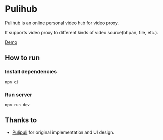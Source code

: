 # Pulihub

Pulihub is an online personal video hub for video proxy.

It supports video proxy to different kinds of video source(bhpan, file, etc.).

[Demo](https://akamya.moe/pulipuli/)

## How to run

### Install dependencies

```
npm ci
```

### Run server

```
npm run dev
```

## Thanks to

- [Pulipuli](https://github.com/hiyouga/hiyouga-blog-project/tree/master/repos/pulipuli) for original implementation and UI design.
